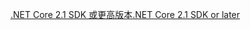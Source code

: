 [<span data-ttu-id="1fdb3-101">.NET Core 2.1 SDK 或更高版本</span><span class="sxs-lookup"><span data-stu-id="1fdb3-101">.NET Core 2.1 SDK or later</span></span>](https://www.microsoft.com/net/download/all)
